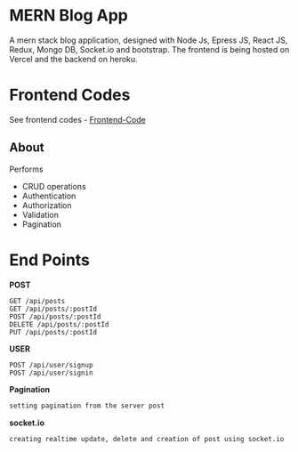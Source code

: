 # MERN Blog App

A mern stack blog application, designed with Node Js, Epress JS, React JS, Redux, Mongo DB, Socket.io and bootstrap. The frontend is being hosted on Vercel and the backend on heroku.

# Frontend Codes

See frontend codes - [Frontend-Code](https://github.com/mr-chidex/Node_Post_Frontend)

## About

Performs

- CRUD operations
- Authentication
- Authorization
- Validation
- Pagination

# End Points

**POST**

```
GET /api/posts
GET /api/posts/:postId
POST /api/posts/:postId
DELETE /api/posts/:postId
PUT /api/posts/:postId
```

**USER**

```
POST /api/user/signup
POST /api/user/signin
```

**Pagination**

```sh
setting pagination from the server post
```

**socket.io**

```sh
creating realtime update, delete and creation of post using socket.io
```
